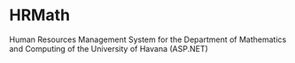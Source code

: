 # HRMath
Human Resources Management System for the Department of Mathematics and Computing of the University of Havana (ASP.NET)
